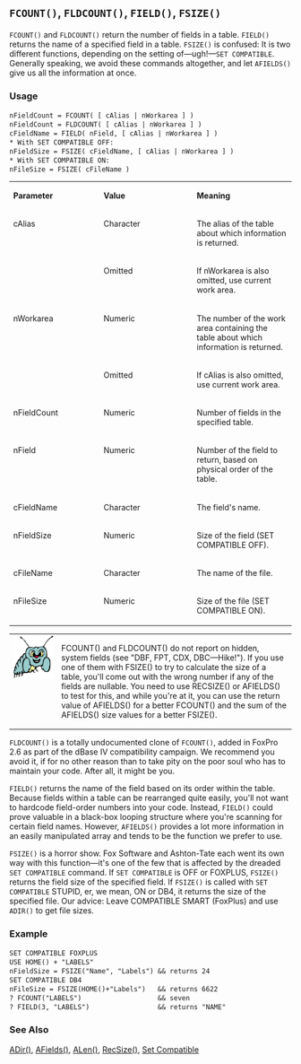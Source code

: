 ## `FCOUNT()`, `FLDCOUNT()`, `FIELD()`, `FSIZE()`

`FCOUNT()` and `FLDCOUNT()` return the number of fields in a table. `FIELD()` returns the name of a specified field in a table. `FSIZE()` is confused: It is two different functions, depending on the setting of&mdash;ugh!&mdash;`SET COMPATIBLE`. Generally speaking, we avoid these commands altogether, and let `AFIELDS()` give us all the information at once.

### Usage

```foxpro
nFieldCount = FCOUNT( [ cAlias | nWorkarea ] )
nFieldCount = FLDCOUNT( [ cAlias | nWorkarea ] )
cFieldName = FIELD( nField, [ cAlias | nWorkarea ] )
* With SET COMPATIBLE OFF:
nFieldSize = FSIZE( cFieldName, [ cAlias | nWorkarea ] )
* With SET COMPATIBLE ON:
nFileSize = FSIZE( cFileName )
```
<table>
<tr>
  <td width="32%" valign="top">
  <p><b>Parameter</b></p>
  </td>
  <td width="23%" valign="top">
  <p><b>Value</b></p>
  </td>
  <td width="45%" valign="top">
  <p><b>Meaning</b></p>
  </td>
 </tr>
<tr>
  <td width="32%" rowspan="2" valign="top">
  <p>cAlias</p>
  </td>
  <td width="23%" valign="top">
  <p>Character</p>
  </td>
  <td width="45%" valign="top">
  <p>The alias of the table about which information is returned.</p>
  </td>
 </tr>
<tr>
  <td width="33%" valign="top">
  <p>Omitted </p>
  </td>
  <td width="67%" valign="top">
  <p>If nWorkarea is also omitted, use current work area.</p>
  </td>
 </tr>
<tr>
  <td width="32%" rowspan="2" valign="top">
  <p>nWorkarea</p>
  </td>
  <td width="23%" valign="top">
  <p>Numeric</p>
  </td>
  <td width="45%" valign="top">
  <p>The number of the work area containing the table about which information is returned.</p>
  </td>
 </tr>
<tr>
  <td width="33%" valign="top">
  <p>Omitted</p>
  </td>
  <td width="67%" valign="top">
  <p>If cAlias is also omitted, use current work area.</p>
  </td>
 </tr>
<tr>
  <td width="32%" valign="top">
  <p>nFieldCount</p>
  </td>
  <td width="23%" valign="top">
  <p>Numeric</p>
  </td>
  <td width="45%" valign="top">
  <p>Number of fields in the specified table.</p>
  </td>
 </tr>
<tr>
  <td width="32%" valign="top">
  <p>nField</p>
  </td>
  <td width="23%" valign="top">
  <p>Numeric</p>
  </td>
  <td width="45%" valign="top">
  <p>Number of the field to return, based on physical order of the table.</p>
  </td>
 </tr>
<tr>
  <td width="32%" valign="top">
  <p>cFieldName</p>
  </td>
  <td width="23%" valign="top">
  <p>Character</p>
  </td>
  <td width="45%" valign="top">
  <p>The field's name. </p>
  </td>
 </tr>
<tr>
  <td width="32%" valign="top">
  <p>nFieldSize</p>
  </td>
  <td width="23%" valign="top">
  <p>Numeric</p>
  </td>
  <td width="45%" valign="top">
  <p>Size of the field (SET COMPATIBLE OFF).</p>
  </td>
 </tr>
<tr>
  <td width="32%" valign="top">
  <p>cFileName</p>
  </td>
  <td width="23%" valign="top">
  <p>Character</p>
  </td>
  <td width="45%" valign="top">
  <p>The name of the file.</p>
  </td>
 </tr>
<tr>
  <td width="32%" valign="top">
  <p>nFileSize</p>
  </td>
  <td width="23%" valign="top">
  <p>Numeric</p>
  </td>
  <td width="45%" valign="top">
  <p>Size of the file (SET COMPATIBLE ON).</p>
  </td>
 </tr>
</table>

<table>
<tr>
  <td width="17%" valign="top">
<img width="95" height="77" src="bug.gif">
  </td>
  <td width="83%">
  <p>FCOUNT()  and FLDCOUNT() do not report on hidden, system fields (see &quot;DBF, FPT, CDX, DBC&mdash;Hike!&quot;). If you use one of them with FSIZE() to try to calculate the size of a table, you'll come out with the wrong number if any of the fields are nullable. You need to use RECSIZE() or AFIELDS() to test for this, and while you're at it, you can use the return value of AFIELDS() for a better FCOUNT() and the sum of the AFIELDS() size values for a better FSIZE().</p>
  </td>
 </tr>
</table>

`FLDCOUNT()` is a totally undocumented clone of `FCOUNT()`, added in FoxPro 2.6 as part of the dBase IV compatibility campaign. We recommend you avoid it, if for no other reason than to take pity on the poor soul who has to maintain your code. After all, it might be you.

`FIELD()` returns the name of the field based on its order within the table. Because fields within a table can be rearranged quite easily, you'll not want to hardcode field-order numbers into your code. Instead, `FIELD()` could prove valuable in a black-box looping structure where you're scanning for certain field names. However, `AFIELDS()` provides a lot more information in an easily manipulated array and tends to be the function we prefer to use.

`FSIZE()` is a horror show. Fox Software and Ashton-Tate each went its own way with this function&mdash;it's one of the few that is affected by the dreaded `SET COMPATIBLE` command. If `SET COMPATIBLE` is OFF or FOXPLUS, `FSIZE()` returns the field size of the specified field. If `FSIZE()` is called with `SET COMPATIBLE` STUPID, er, we mean, ON or DB4, it returns the size of the specified file. Our advice: Leave COMPATIBLE SMART (FoxPlus) and use `ADIR()` to get file sizes.

### Example

```foxpro
SET COMPATIBLE FOXPLUS
USE HOME() + "LABELS"
nFieldSize = FSIZE("Name", "Labels") && returns 24
SET COMPATIBLE DB4
nFileSize = FSIZE(HOME()+"Labels")   && returns 6622
? FCOUNT("LABELS")                   && seven
? FIELD(3, "LABELS")                 && returns "NAME"
```
### See Also

[ADir()](s4g212.md), [AFields()](s4g292.md), [ALen()](s4g214.md), [RecSize()](s4g082.md), [Set Compatible](s4g131.md)